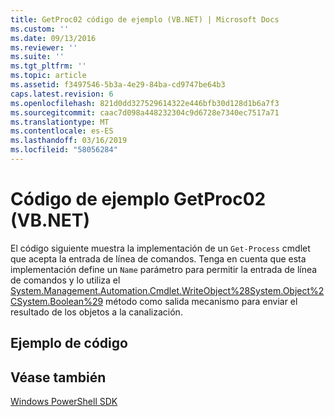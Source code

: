 ```yaml
---
title: GetProc02 código de ejemplo (VB.NET) | Microsoft Docs
ms.custom: ''
ms.date: 09/13/2016
ms.reviewer: ''
ms.suite: ''
ms.tgt_pltfrm: ''
ms.topic: article
ms.assetid: f3497546-5b3a-4e29-84ba-cd9747be64b3
caps.latest.revision: 6
ms.openlocfilehash: 821d0dd327529614322e446bfb30d128d1b6a7f3
ms.sourcegitcommit: caac7d098a448232304c9d6728e7340ec7517a71
ms.translationtype: MT
ms.contentlocale: es-ES
ms.lasthandoff: 03/16/2019
ms.locfileid: "58056284"
---
```

# <a name="getproc02-vbnet-sample-code"></a>Código de ejemplo GetProc02 (VB.NET)

El código siguiente muestra la implementación de un `Get-Process` cmdlet que acepta la entrada de línea de comandos. Tenga en cuenta que esta implementación define un `Name` parámetro para permitir la entrada de línea de comandos y lo utiliza el [System.Management.Automation.Cmdlet.WriteObject%28System.Object%2CSystem.Boolean%29](/dotnet/api/System.Management.Automation.Cmdlet.WriteObject%28System.Object%2CSystem.Boolean%29) método como salida mecanismo para enviar el resultado de los objetos a la canalización.

## <a name="code-sample"></a>Ejemplo de código

<!-- TODO!!!: review snippet reference  [!CODE [Msh_samplesgetproc02#getproc02vball](Msh_samplesgetproc02#getproc02vball)]  -->

## <a name="see-also"></a>Véase también

[Windows PowerShell SDK](../windows-powershell-reference.md)